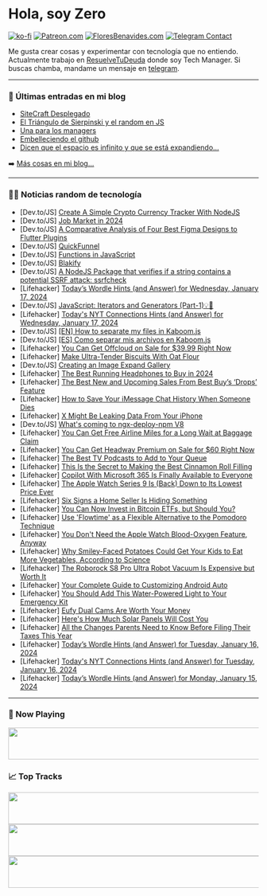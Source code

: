 # Hola, soy Zero

[![ko-fi](https://ko-fi.com/img/githubbutton_sm.svg)](https://ko-fi.com/J3J4N0LUK)
[![Patreon.com](https://img.shields.io/endpoint.svg?url=https%3A%2F%2Fshieldsio-patreon.vercel.app%2Fapi%3Fusername%3Dzerodragon%26type%3Dpatrons&style=for-the-badge)](https://patreon.com/zerodragon)
[![FloresBenavides.com](https://img.shields.io/website?down_message=oops&label=MiBlog&style=for-the-badge&up_message=online&url=https%3A%2F%2Ffloresbenavides.com)](https://floresbenavides.com)
[![Telegram Contact](https://img.shields.io/badge/escr%C3%ADbeme-ZeroDragon-%2326A5E4?style=for-the-badge&logo=telegram)](https://t.me/zerodragon)

Me gusta crear cosas y experimentar con tecnología que no entiendo.
Actualmente trabajo en [ResuelveTuDeuda](http://github.com/resuelve) donde soy Tech Manager.
Si buscas chamba, mandame un mensaje en [telegram](https://t.me/zerodragon).

---

### 📕 Últimas entradas en mi blog
<!-- BLOG-POST-LIST:START -->
- [SiteCraft Desplegado](https://floresbenavides.com/sitecraft-desplegado/)
- [El Triángulo de Sierpinski y el random en JS](https://floresbenavides.com/el-triangulo-de-sierpinski-y-el-random-en-js/)
- [Una para los managers](https://floresbenavides.com/una-para-los-managers/)
- [Embelleciendo el github](https://floresbenavides.com/embelleciendo-el-github/)
- [Dicen que el espacio es infinito y que se está expandiendo…](https://floresbenavides.com/dicen-que-el-espacio-es-infinito-y-que-se-esta-expandiendo/)
<!-- BLOG-POST-LIST:END -->

➡️ [Más cosas en mi blog...](https://floresbenavides.com)

---

### 👨‍💻 Noticias random de tecnología
<!-- TECH-POSTS:START -->
- [Dev.to/JS] [Create A Simple Crypto Currency Tracker With NodeJS](https://dev.to/ethand91/create-a-simple-crypto-currency-tracker-with-nodejs-34k0)
- [Dev.to/JS] [Job Market in 2024](https://dev.to/devgancode/job-market-in-2024-2pe2)
- [Dev.to/JS] [A Comparative Analysis of Four Best Figma Designs to Flutter Plugins](https://dev.to/function12_io/a-comparative-analysis-of-four-best-figma-designs-to-flutter-plugins-384i)
- [Dev.to/JS] [QuickFunnel](https://dev.to/rankkmarket/quickfunnel-108o)
- [Dev.to/JS] [Functions in JavaScript](https://dev.to/annoh_karlgusta/functions-in-javascript-glg)
- [Dev.to/JS] [Blakify](https://dev.to/wsovn112/blakify-1p76)
- [Dev.to/JS] [A NodeJS Package that verifies if a string contains a potential SSRF attack: ssrfcheck](https://dev.to/felipperegazio/a-nodjs-package-that-verifies-if-a-string-contains-a-potential-ssrf-attack-ssrfcheck-1lpp)
- [Lifehacker] [Today’s Wordle Hints &lpar;and Answer&rpar; for Wednesday, January 17, 2024](https://lifehacker.com/entertainment/wordle-answer-today-january-17-2024)
- [Dev.to/JS] [JavaScript: Iterators and Generators &lpar;Part-1&rpar;💡📌](https://dev.to/rahmanmajeed/javascript-iterators-and-generators-part-1-4gj9)
- [Lifehacker] [Today&#39;s NYT Connections Hints &lpar;and Answer&rpar; for Wednesday, January 17, 2024](https://lifehacker.com/entertainment/nyt-connections-answer-today-january-17-2024)
- [Dev.to/JS] [[EN] How to separate my files in Kaboom.js](https://dev.to/lajbel/en-how-to-separate-my-files-in-kaboomjs-272n)
- [Dev.to/JS] [[ES] Como separar mis archivos en Kaboom.js](https://dev.to/lajbel/es-como-separar-mis-archivos-en-kaboomjs-el1)
- [Lifehacker] [You Can Get Offcloud on Sale for $39.99 Right Now](https://lifehacker.com/tech/offcloud-sale)
- [Lifehacker] [Make Ultra-Tender Biscuits With Oat Flour](https://lifehacker.com/make-ultra-tender-biscuits-with-oat-flour-1849592254)
- [Dev.to/JS] [Creating an Image Expand Gallery](https://dev.to/devlawrence/creating-an-image-expand-gallery-67i)
- [Lifehacker] [The Best Running Headphones to Buy in 2024](https://lifehacker.com/tech/best-running-headphones)
- [Lifehacker] [The Best New and Upcoming Sales From Best Buy’s ‘Drops’ Feature](https://lifehacker.com/tech/best-tech-deals-from-best-buy-drops)
- [Lifehacker] [How to Save Your iMessage Chat History When Someone Dies](https://lifehacker.com/tech/how-to-save-imessage-chat-history)
- [Lifehacker] [X Might Be Leaking Data From Your iPhone](https://lifehacker.com/tech/x-leaking-data-on-your-iphone)
- [Dev.to/JS] [What&#39;s coming to ngx-deploy-npm V8](https://dev.to/dianjuar/whats-coming-to-ngx-deploy-npm-v8-23gn)
- [Lifehacker] [You Can Get Free Airline Miles for a Long Wait at Baggage Claim](https://lifehacker.com/travel/earn-free-airline-miles-for-baggage-claim-wait)
- [Lifehacker] [You Can Get Headway Premium on Sale for $60 Right Now](https://lifehacker.com/headway-premium-sale)
- [Lifehacker] [The Best TV Podcasts to Add to Your Queue](https://lifehacker.com/entertainment/10-tv-podcasts-you-should-subscribe-to)
- [Lifehacker] [This Is the Secret to Making the Best Cinnamon Roll Filling](https://lifehacker.com/food-drink/best-cinnamon-roll-filling-recipe)
- [Lifehacker] [Copilot With Microsoft 365 Is Finally Available to Everyone](https://lifehacker.com/tech/copilot-pro)
- [Lifehacker] [The Apple Watch Series 9 Is &lpar;Back&rpar; Down to Its Lowest Price Ever](https://lifehacker.com/tech/apple-watch-series-9-sale-1)
- [Lifehacker] [Six Signs a Home Seller Is Hiding Something](https://lifehacker.com/money/signs-a-home-seller-is-hiding-something)
- [Lifehacker] [You Can Now Invest in Bitcoin ETFs, but Should You?](https://lifehacker.com/money/should-you-invest-in-bitcoin-etfs)
- [Lifehacker] [Use &#39;Flowtime&#39; as a Flexible Alternative to the Pomodoro Technique](https://lifehacker.com/work/flowtime-time-management-technique)
- [Lifehacker] [You Don&#39;t Need the Apple Watch Blood-Oxygen Feature, Anyway](https://lifehacker.com/tech/apple-watches-losing-blood-oxygen-feature)
- [Lifehacker] [Why Smiley-Faced Potatoes Could Get Your Kids to Eat More Vegetables, According to Science](https://lifehacker.com/family/get-kids-to-eat-veggies-smiley-face-potatoes)
- [Lifehacker] [The Roborock S8 Pro Ultra Robot Vacuum Is Expensive but Worth It](https://lifehacker.com/tech/roborock-s8-pro-ultra-review)
- [Lifehacker] [Your Complete Guide to Customizing Android Auto](https://lifehacker.com/tech/how-to-customize-android-auto)
- [Lifehacker] [You Should Add This Water-Powered Light to Your Emergency Kit](https://lifehacker.com/home/add-salt-water-light-to-emergency-kit)
- [Lifehacker] [Eufy Dual Cams Are Worth Your Money](https://lifehacker.com/tech/eufy-dual-cam-review)
- [Lifehacker] [Here&#39;s How Much Solar Panels Will Cost You](https://lifehacker.com/money/how-much-solar-panels-cost)
- [Lifehacker] [All the Changes Parents Need to Know Before Filing Their Taxes This Year](https://lifehacker.com/money/changes-parents-need-to-know-tax-year-2023)
- [Lifehacker] [Today’s Wordle Hints &lpar;and Answer&rpar; for Tuesday, January 16, 2024](https://lifehacker.com/entertainment/wordle-answer-today-january-16-2024)
- [Lifehacker] [Today&#39;s NYT Connections Hints &lpar;and Answer&rpar; for Tuesday, January 16, 2024](https://lifehacker.com/entertainment/nyt-connections-answer-today-january-16-2024)
- [Lifehacker] [Today’s Wordle Hints &lpar;and Answer&rpar; for Monday, January 15, 2024](https://lifehacker.com/entertainment/wordle-answer-today-january-15-2024)<!-- TECH-POSTS:END -->

---

### 🎵 Now Playing
<a href="https://spotify-now-playing-dun.vercel.app/now-playing?open"><img src="https://spotify-now-playing-dun.vercel.app/now-playing" width="540" height="64"></a>

### 📈 Top Tracks
<a href="https://spotify-now-playing-dun.vercel.app/top-tracks?i=1&open"><img src="https://spotify-now-playing-dun.vercel.app/top-tracks?i=1" width="540" height="64"></a>
<a href="https://spotify-now-playing-dun.vercel.app/top-tracks?i=2&open"><img src="https://spotify-now-playing-dun.vercel.app/top-tracks?i=2" width="540" height="64"></a>
<a href="https://spotify-now-playing-dun.vercel.app/top-tracks?i=3&open"><img src="https://spotify-now-playing-dun.vercel.app/top-tracks?i=3" width="540" height="64"></a>

